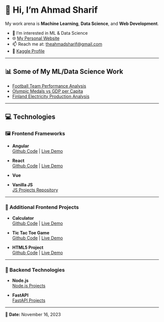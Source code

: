 # 👋 Hi, I’m Ahmad Sharif

My work arena is **Machine Learning**, **Data Science**, and **Web Development**.

- 👀 I’m interested in ML & Data Science  
- 🌐 [My Personal Website](https://theahmadsharif.github.io/ahmad.sharif/)  
- 📫 Reach me at: theahmadsharif@gmail.com  
- 🏅 [Kaggle Profile](https://www.kaggle.com/ahmadsharif)  

---

## 📊 Some of My ML/Data Science Work

- [Football Team Performance Analysis](https://www.kaggle.com/code/ahmadsharif/footballteam-performance-analysis)  
- [Olympic Medals vs GDP per Capita](https://www.kaggle.com/code/ahmadsharif/olympic-medals-vs-gdp-per-capita)  
- [Finland Electricity Production Analysis](https://www.kaggle.com/code/ahmadsharif/finland-electricity-production-analysis)  

---

## 💻 Technologies

### 🖼️ Frontend Frameworks

- **Angular**  
  [Github Code](https://github.com/TheAhmadSharif/ng.ecom) | [Live Demo](https://theahmadsharif.github.io/ng.ecom/)

- **React**  
  [Github Code](https://github.com/TheAhmadSharif/react.ecom) | [Live Demo](https://theahmadsharif.github.io/react.ecom/)

- **Vue**

- **Vanilla JS**  
  [JS Projects Repository](https://github.com/TheAhmadSharif/Web/tree/main/JS)

---

### 🧮 Additional Frontend Projects

- **Calculator**  
  [Github Code](https://github.com/TheAhmadSharif/calculator) | [Live Demo](https://theahmadsharif.github.io/calculator)

- **Tic Tac Toe Game**  
  [Github Code](https://github.com/TheAhmadSharif/tictac) | [Live Demo](https://theahmadsharif.github.io/tictac)

- **HTML5 Project**  
  [Github Code](https://github.com/TheAhmadSharif/html5) | [Live Demo](https://theahmadsharif.github.io/html5/wall.html)

---

### 🧰 Backend Technologies

- **Node.js**  
  [Node.js Projects](https://github.com/TheAhmadSharif/Web/tree/main/BackEnd/NodeJS_2023)

- **FastAPI**  
  [FastAPI Projects](https://github.com/TheAhmadSharif/Web/tree/main/BackEnd/Python/FastAPI)

---

📅 **Date:** November 16, 2023
